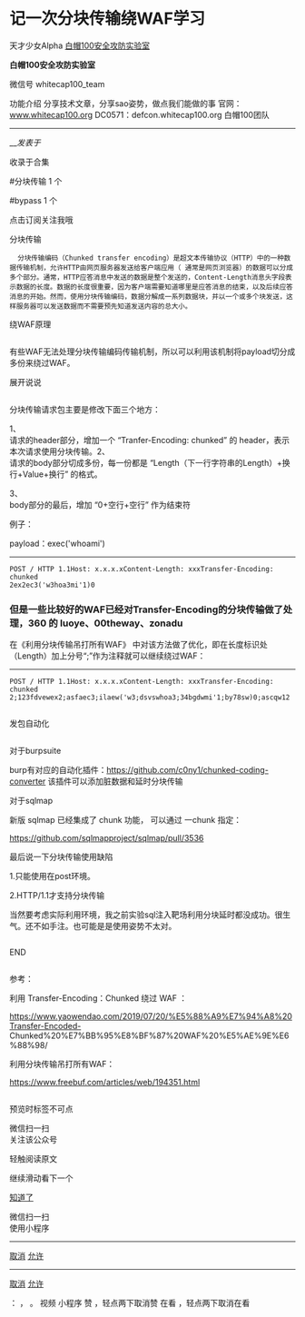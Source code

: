 #  记一次分块传输绕WAF学习

天才少女Alpha  [ 白帽100安全攻防实验室 ](javascript:void\(0\);)

**白帽100安全攻防实验室** ![]()

微信号 whitecap100_team

功能介绍 分享技术文章，分享sao姿势，做点我们能做的事 官网：www.whitecap100.org
DC0571：defcon.whitecap100.org 白帽100团队

____

___发表于_

收录于合集

#分块传输 1 个

#bypass 1 个

  

  

点击订阅关注我哦

  
  

分块传输

  
  
  

      分块传输编码（Chunked transfer encoding）是超文本传输协议（HTTP）中的一种数据传输机制，允许HTTP由网页服务器发送给客户端应用（ 通常是网页浏览器）的数据可以分成多个部分。通常，HTTP应答消息中发送的数据是整个发送的，Content-Length消息头字段表示数据的长度。数据的长度很重要，因为客户端需要知道哪里是应答消息的结束，以及后续应答消息的开始。然而，使用分块传输编码，数据分解成一系列数据块，并以一个或多个块发送，这样服务器可以发送数据而不需要预先知道发送内容的总大小。

  
  
  
  
  
  
  
  

绕WAF原理

![]()  

有些WAF无法处理分块传输编码传输机制，所以可以利用该机制将payload切分成多份来绕过WAF。

  

展开说说

![]()  
  

分块传输请求包主要是修改下面三个地方：

  

![]()1、  
请求的header部分，增加一个 “Tranfer-Encoding: chunked” 的 header，表示本次请求使用分块传输。![]()2、  
请求的body部分切成多份，每一份都是 “Length（下一行字符串的Length）+换行+Value+换行” 的格式。

![]()3、  
body部分的最后，增加 “0+空行+空行” 作为结束符

  

例子：

payload：exec('whoami')

  *   *   *   *   *   *   *   *   *   *   *   *   *   *   *   *   *   *   *   * 

    
    
    POST / HTTP 1.1Host: x.x.x.xContent-Length: xxxTransfer-Encoding: chunked  
    2ex2ec3('w3hoa3mi'1)0  
      
    

### 但是一些比较好的WAF已经对Transfer-Encoding的分块传输做了处理，360 的 luoye、00theway、zonadu
在《利用分块传输吊打所有WAF》 中对该方法做了优化，即在长度标识处（Length）加上分号“;”作为注释就可以继续绕过WAF：

  *   *   *   *   *   *   *   *   *   *   *   *   *   *   *   *   *   *   *   * 

    
    
    POST / HTTP 1.1Host: x.x.x.xContent-Length: xxxTransfer-Encoding: chunked  
    2;123fdvewex2;asfaec3;ilaew('w3;dsvswhoa3;34bgdwmi'1;by78sw)0;ascqw12  
      
    

  
![]()

发包自动化

![]()  
  
对于burpsuite  

burp有对应的自动化插件：https://github.com/c0ny1/chunked-coding-converter
该插件可以添加脏数据和延时分块传输

     
对于sqlmap  

新版 sqlmap 已经集成了 chunk 功能， 可以通过 一chunk 指定：

https://github.com/sqlmapproject/sqlmap/pull/3536

  

![]()最后说一下分块传输使用缺陷![]()

1.只能使用在post环境。

2.HTTP/1.1才支持分块传输

  

当然要考虑实际利用环境，我之前实验sql注入靶场利用分块延时都没成功。很生气。还不如手注。也可能是是使用姿势不太对。

  
![]()

END

![]()

  

参考：

利用 Transfer-Encoding：Chunked 绕过 WAF ：

 https://www.yaowendao.com/2019/07/20/%E5%88%A9%E7%94%A8%20Transfer-Encoded-
Chunked%20%E7%BB%95%E8%BF%87%20WAF%20%E5%AE%9E%E6%88%98/

  

利用分块传输吊打所有WAF：

https://www.freebuf.com/articles/web/194351.html

  

![]()

  

预览时标签不可点

微信扫一扫  
关注该公众号

轻触阅读原文

继续滑动看下一个

[知道了](javascript:;)

微信扫一扫  
使用小程序

****

[取消](javascript:void\(0\);) [允许](javascript:void\(0\);)

****

[取消](javascript:void\(0\);) [允许](javascript:void\(0\);)

： ， 。   视频 小程序 赞 ，轻点两下取消赞 在看 ，轻点两下取消在看

